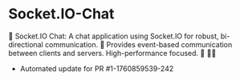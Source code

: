 # Socket.IO-Chat
💬 Socket.IO Chat: A chat application using Socket.IO for robust, bi-directional communication. 📡 Provides event-based communication between clients and servers. High-performance focused. 🚀 🧑‍💻


- Automated update for PR #1-1760859539-242